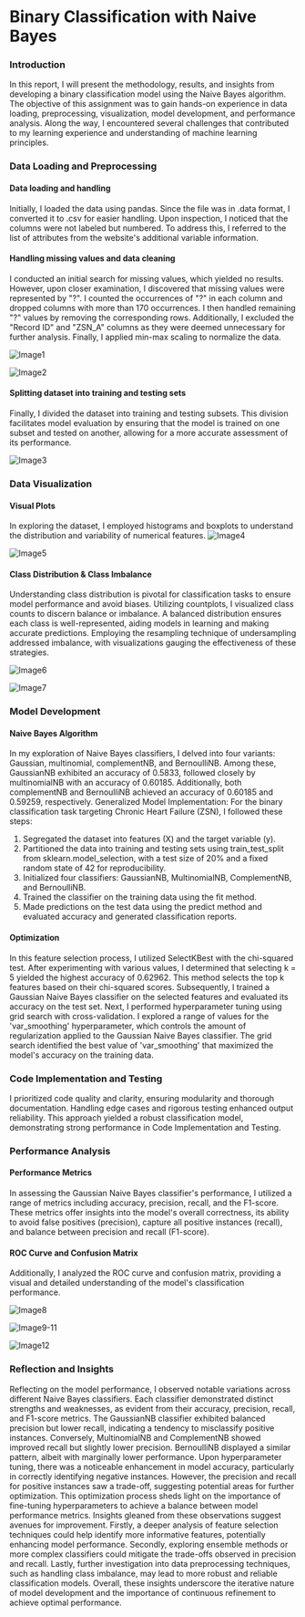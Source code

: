 # Binary Classification with Naive Bayes

### Introduction
In this report, I will present the
methodology, results, and insights from
developing a binary classification model
using the Naive Bayes algorithm. The
objective of this assignment was to gain
hands-on experience in data loading,
preprocessing, visualization, model
development, and performance analysis.
Along the way, I encountered several
challenges that contributed to my learning
experience and understanding of machine
learning principles.

### Data Loading and Preprocessing
#### Data loading and handling
Initially, I loaded the data using pandas.
Since the file was in .data format, I
converted it to .csv for easier handling.
Upon inspection, I noticed that the columns
were not labeled but numbered. To address
this, I referred to the list of attributes from
the website's additional variable
information.
#### Handling missing values and data cleaning
I conducted an initial search for missing
values, which yielded no results. However,
upon closer examination, I discovered that
missing values were represented by "?". I
counted the occurrences of "?" in each
column and dropped columns with more
than 170 occurrences. I then handled
remaining "?" values by removing the
corresponding rows. Additionally, I
excluded the "Record ID" and "ZSN_A"
columns as they were deemed unnecessary
for further analysis. Finally, I applied
min-max scaling to normalize the data.

![Image1](https://github.com/shivam-chavan-05/Chronic-Heart-Failure-Prediction/assets/144063863/c88bc40b-6be9-4e88-9922-038970e7b76d)

![Image2](https://github.com/shivam-chavan-05/Chronic-Heart-Failure-Prediction/assets/144063863/436b1ff9-f905-4591-bed5-c8bca56e9f72)

#### Splitting dataset into training and testing sets
Finally, I divided the dataset into training
and testing subsets. This division facilitates
model evaluation by ensuring that the model
is trained on one subset and tested on
another, allowing for a more accurate
assessment of its performance.

![Image3](https://github.com/shivam-chavan-05/Chronic-Heart-Failure-Prediction/assets/144063863/23b4ce63-459e-42b0-a758-e74d85395765)


### Data Visualization
#### Visual Plots
In exploring the dataset, I employed
histograms and boxplots to understand the
distribution and variability of numerical
features.
![Image4](https://github.com/shivam-chavan-05/Chronic-Heart-Failure-Prediction/assets/144063863/f6261169-b2b0-4ad2-93b1-a485379bc12a)

![Image5](https://github.com/shivam-chavan-05/Chronic-Heart-Failure-Prediction/assets/144063863/844f7c39-1968-4ff2-a4e3-fa49edd0381c)




#### Class Distribution & Class Imbalance
Understanding class distribution is pivotal
for classification tasks to ensure model
performance and avoid biases. Utilizing
countplots, I visualized class counts to
discern balance or imbalance. A balanced
distribution ensures each class is
well-represented, aiding models in learning
and making accurate predictions. Employing
the resampling technique of undersampling
addressed imbalance, with visualizations
gauging the effectiveness of these strategies.

![Image6](https://github.com/shivam-chavan-05/Chronic-Heart-Failure-Prediction/assets/144063863/2f1fcacf-7922-403b-9bd7-d0938e2c6225)


![Image7](https://github.com/shivam-chavan-05/Chronic-Heart-Failure-Prediction/assets/144063863/ddc97a60-2cfc-4356-9b4d-f1acde291f4a)


### Model Development
#### Naive Bayes Algorithm
In my exploration of Naive Bayes
classifiers, I delved into four variants:
Gaussian, multinomial, complementNB, and
BernoulliNB. Among these, GaussianNB
exhibited an accuracy of 0.5833, followed
closely by multinomialNB with an accuracy
of 0.60185. Additionally, both
complementNB and BernoulliNB achieved
an accuracy of 0.60185 and 0.59259,
respectively.
Generalized Model Implementation:
For the binary classification task targeting
Chronic Heart Failure (ZSN), I followed
these steps:
1. Segregated the dataset into features
(X) and the target variable (y).
2. Partitioned the data into training and
testing sets using train_test_split
from sklearn.model_selection, with a
test size of 20% and a fixed random
state of 42 for reproducibility.
3. Initialized four classifiers:
GaussianNB, MultinomialNB,
ComplementNB, and BernoulliNB.
4. Trained the classifier on the training
data using the fit method.
5. Made predictions on the test data
using the predict method and
evaluated accuracy and generated
classification reports.
#### Optimization
In this feature selection process, I utilized
SelectKBest with the chi-squared test. After
experimenting with various values, I
determined that selecting k = 5 yielded the
highest accuracy of 0.62962. This method
selects the top k features based on their
chi-squared scores. Subsequently, I trained a
Gaussian Naive Bayes classifier on the
selected features and evaluated its accuracy
on the test set.
Next, I performed hyperparameter tuning
using grid search with cross-validation. I
explored a range of values for the
'var_smoothing' hyperparameter, which
controls the amount of regularization
applied to the Gaussian Naive Bayes
classifier. The grid search identified the best
value of 'var_smoothing' that maximized the
model's accuracy on the training data.
### Code Implementation and Testing
I prioritized code quality and clarity,
ensuring modularity and thorough
documentation. Handling edge cases and
rigorous testing enhanced output reliability.
This approach yielded a robust classification
model, demonstrating strong performance in
Code Implementation and Testing.
### Performance Analysis
#### Performance Metrics
In assessing the Gaussian Naive Bayes
classifier's performance, I utilized a range of
metrics including accuracy, precision, recall,
and the F1-score. These metrics offer
insights into the model's overall correctness,
its ability to avoid false positives
(precision), capture all positive instances
(recall), and balance between precision and
recall (F1-score).
#### ROC Curve and Confusion Matrix
Additionally, I analyzed the ROC curve and
confusion matrix, providing a visual and
detailed understanding of the model's
classification performance.

![Image8](https://github.com/shivam-chavan-05/Chronic-Heart-Failure-Prediction/assets/144063863/3188a3b0-6893-459d-b8f9-a142c66fe990)

![Image9-11](https://github.com/shivam-chavan-05/Chronic-Heart-Failure-Prediction/assets/144063863/abd410c6-9399-47a3-977c-f9758b998fbf)

![Image12](https://github.com/shivam-chavan-05/Chronic-Heart-Failure-Prediction/assets/144063863/6a662fa8-a384-4cbd-ad71-65af50bad2a4)

### Reflection and Insights
Reflecting on the model performance, I
observed notable variations across different
Naive Bayes classifiers. Each classifier
demonstrated distinct strengths and
weaknesses, as evident from their accuracy,
precision, recall, and F1-score metrics. The
GaussianNB classifier exhibited balanced
precision but lower recall, indicating a
tendency to misclassify positive instances.
Conversely, MultinomialNB and
ComplementNB showed improved recall but
slightly lower precision. BernoulliNB
displayed a similar pattern, albeit with
marginally lower performance.
Upon hyperparameter tuning, there was a
noticeable enhancement in model accuracy,
particularly in correctly identifying negative
instances. However, the precision and recall
for positive instances saw a trade-off,
suggesting potential areas for further
optimization. This optimization process
sheds light on the importance of fine-tuning
hyperparameters to achieve a balance
between model performance metrics.
Insights gleaned from these observations
suggest avenues for improvement. Firstly, a
deeper analysis of feature selection
techniques could help identify more
informative features, potentially enhancing
model performance. Secondly, exploring
ensemble methods or more complex
classifiers could mitigate the trade-offs
observed in precision and recall. Lastly,
further investigation into data preprocessing
techniques, such as handling class
imbalance, may lead to more robust and
reliable classification models. Overall, these
insights underscore the iterative nature of
model development and the importance of
continuous refinement to achieve optimal
performance.
